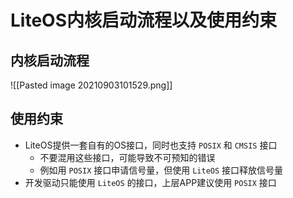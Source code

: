 # LiteOS内核启动流程以及使用约束
## 内核启动流程
![[Pasted image 20210903101529.png]]

## 使用约束
+ LiteOS提供一套自有的OS接口，同时也支持 `POSIX` 和 `CMSIS` 接口
	+ 不要混用这些接口，可能导致不可预知的错误
	+ 例如用 `POSIX` 接口申请信号量，但使用 `LiteOS` 接口释放信号量
+ 开发驱动只能使用 `LiteOS` 的接口，上层APP建议使用 `POSIX` 接口

